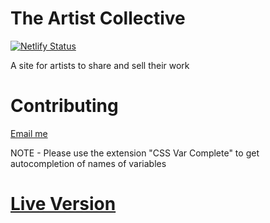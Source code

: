 # The Artist Collective

[![Netlify Status](https://api.netlify.com/api/v1/badges/15840387-508a-46db-b5dd-ec0adc517fef/deploy-status)](https://app.netlify.com/sites/artist-collective/deploys)

A site for artists to share and sell their work

# Contributing

[Email me](mailto:alexwaldmann2004@gmail.com)

NOTE - Please use the extension "CSS Var Complete" to get autocompletion of names of variables

# [Live Version](https://artistcollective.store/)
